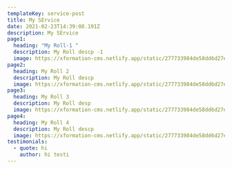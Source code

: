 ```yaml
---
templateKey: service-post
title: My SErvice
date: 2021-02-23T14:39:08.191Z
description: My SErvice
page1:
  heading: "My Roll-1 "
  description: My Roll descp -1
  image: https://xformation-cms.netlify.app/static/277733984de58dd6d27eed18b510250d/1a97c/coffee.png
page2:
  heading: My Roll 2
  description: My Roll descp
  image: https://xformation-cms.netlify.app/static/277733984de58dd6d27eed18b510250d/1a97c/coffee.png
page3:
  heading: My Roll 3
  description: My Roll desp
  image: https://xformation-cms.netlify.app/static/277733984de58dd6d27eed18b510250d/1a97c/coffee.png
page4:
  heading: My Roll 4
  description: My Roll descp
  image: https://xformation-cms.netlify.app/static/277733984de58dd6d27eed18b510250d/1a97c/coffee.png
testimonials:
  - quote: hi
    author: hi testi
---
```

